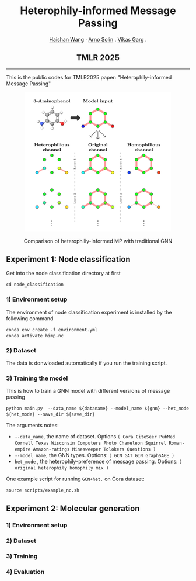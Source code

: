 
<div align="center">

  # <strong> Heterophily-informed Message Passing </strong>

  <p align="center">
    <a href="https://haishan-wang.github.io">Haishan Wang</a> ·
    <a href="https://users.aalto.fi/~asolin/">Arno Solin</a> .
    <a href="https://quml.aalto.fi/author/vikas-garg/">Vikas Garg</a> .
  </p>

  <h2 align="center">TMLR 2025</h2>

</div>

---

This is the public codes for TMLR2025 paper: "Heterophily-informed Message Passing"

<div align="center">
  <img src="assets/himp.png" alt="structure"  width="400" />
  <p> Comparison of heterophiliy-informed MP with traditional GNN </p>
</div>

## Experiment 1: Node classification
Get into the node classification directory at first
```
cd node_classification
```
### 1) Environment setup
The environment of node classification experiment is installed by the following command
```
conda env create -f environment.yml 
conda activate himp-nc
```
### 2) Dataset 
The data is donwloaded automatically if you run the training script.



### 3) Training the model
This is how to train a GNN model with different versions of message passing
```
python main.py  --data_name ${dataname} --model_name ${gnn} --het_mode ${het_mode} --save_dir ${save_dir}
```
The arguments notes:
- `--data_name`, the name of dataset. Options `( Cora CiteSeer PubMed Cornell Texas Wisconsin Computers Photo Chameleon Squirrel Roman-empire Amazon-ratings Minesweeper Tolokers Questions )`
- `--model_name`, the GNN types. Options: `( GCN GAT GIN GraphSAGE )`
- `het_mode` , the heterophily-preference of message passing. Options: `( original heterophily homophily mix )`

One example script for running `GCN+het.` on Cora dataset:
```
source scripts/example_nc.sh
```


## Experiment 2: Molecular generation
### 1) Environment setup

### 2) Dataset

### 3) Training

### 4) Evaluation 